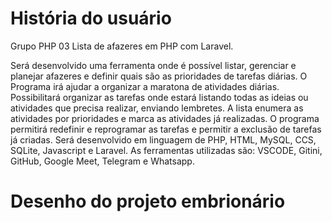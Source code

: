 # História do usuário

Grupo PHP 03
Lista de afazeres em PHP com Laravel.

Será desenvolvido uma ferramenta onde é possível listar, gerenciar e planejar afazeres e definir quais são as prioridades de tarefas diárias.
O Programa irá ajudar a organizar a maratona de atividades diárias. Possibilitará organizar as tarefas onde estará listando todas as ideias ou atividades que precisa realizar, enviando lembretes. A lista enumera as atividades por prioridades e marca as atividades já realizadas. O programa permitirá redefinir e reprogramar as tarefas e permitir a exclusão de tarefas já criadas.
Será desenvolvido em linguagem de PHP, HTML, MySQL, CCS, SQLite, Javascript e Laravel. As ferramentas utilizadas são: VSCODE, Gitini, GitHub, Google Meet, Telegram e Whatsapp.

# Desenho do projeto embrionário

